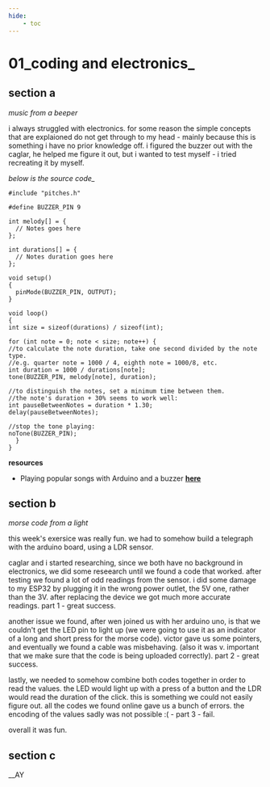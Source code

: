 ```yaml
---
hide:
    - toc
---
```


# 01_coding and electronics_

## section a
*music from a beeper*

i always struggled with electronics. for some reason the simple concepts that are explaioned do not get through to my head - mainly because this is something i have no prior knowledge off. i figured the buzzer out with the caglar, he helped me figure it out, but i wanted to test myself - i tried recreating it by myself.


*below is the source code_*

    #include "pitches.h"
 
    #define BUZZER_PIN 9
 
    int melody[] = {
      // Notes goes here
    };
 
    int durations[] = {
      // Notes duration goes here
    };
 
    void setup()
    {
      pinMode(BUZZER_PIN, OUTPUT);
    }
 
    void loop()
    {
    int size = sizeof(durations) / sizeof(int);
 
    for (int note = 0; note < size; note++) {
    //to calculate the note duration, take one second divided by the note type.
    //e.g. quarter note = 1000 / 4, eighth note = 1000/8, etc.
    int duration = 1000 / durations[note];
    tone(BUZZER_PIN, melody[note], duration);
 
    //to distinguish the notes, set a minimum time between them.
    //the note's duration + 30% seems to work well:
    int pauseBetweenNotes = duration * 1.30;
    delay(pauseBetweenNotes);
 
    //stop the tone playing:
    noTone(BUZZER_PIN);
      }
    }

**resources**
- Playing popular songs with Arduino and a buzzer **[here](https://www.hibit.dev/posts/62/playing-popular-songs-with-arduino-and-a-buzzer)**

## section b
*morse code from a light*

this week's exersice was really fun. we had to somehow build a telegraph with the arduino board, using a LDR sensor.

caglar and i started researching, since we both have no background in electronics, we did some reseearch until we found a code that worked. after testing we found a lot of odd readings from the sensor. i did some damage to my ESP32 by plugging it in the wrong power outlet, the 5V one, rather than the 3V. after replacing the device we got much more accurate readings. part 1 - great success.

another issue we found, after wen joined us with her arduino uno, is that we couldn't get the LED pin to light up (we were going to use it as an indicator of a long and short press for the morse code). victor gave us some pointers, and eventually we found a cable was misbehaving. (also it was v. important that we make sure that the code is being uploaded correctly). part 2 - great success.

lastly, we needed to somehow combine both codes together in order to read the values. the LED would light up with a press of a button and the LDR would read the duration of the click. this is something we could not easily figure out. all the codes we found online gave us a bunch of errors. the encoding of the values sadly was not possible :( - part 3 - fail. 

overall it was fun.

## section c

__AY